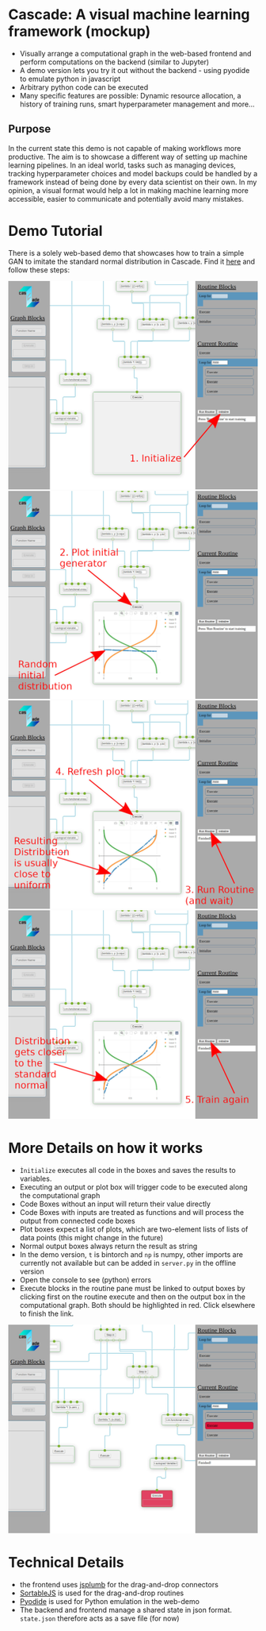 # Cascade: A visual machine learning framework (mockup)

- Visually arrange a computational graph in the web-based frontend and perform computations on the backend (similar to Jupyter)
- A demo version lets you try it out without the backend - using pyodide to emulate python in javascript 
- Arbitrary python code can be executed
- Many specific features are possible: Dynamic resource allocation, a history of training runs, smart hyperparameter management and more...

## Purpose
In the current state this demo is not capable of making workflows more productive. The aim is to showcase a
different way of setting up machine learning pipelines. In an ideal world, tasks such as managing devices, tracking
hyperparameter choices and model backups could be handled by a framework instead of being done by every data
scientist on their own. In my opinion, a visual format would help a lot in making machine learning more accessible,
easier to communicate and potentially avoid many mistakes.

# Demo Tutorial
There is a solely web-based demo that showcases how to train a simple GAN to imitate the standard normal distribution in Cascade.
Find it [here](https://quickblink.github.io/cascade/) and follow these steps:

![Demo Tutorial 1](imgs/cascade_tutorial1.jpg)
![Demo Tutorial 2](imgs/cascade_tutorial2.jpg)
![Demo Tutorial 3](imgs/cascade_tutorial3.jpg)
![Demo Tutorial 4](imgs/cascade_tutorial4.jpg)


# More Details on how it works
- `Ìnitialize` executes all code in the boxes and saves the results to variables.
- Executing an output or plot box will trigger code to be executed along the computational graph
- Code Boxes without an input will return their value directly
- Code Boxes with inputs are treated as functions and will process the output from connected code boxes
- Plot boxes expect a list of plots, which are two-element lists of lists of data points (this might change in the future)
- Normal output boxes always return the result as string
- In the demo version, `t` is bintorch and `np` is numpy, other imports are currently not available but can
  be added in `server.py` in the offline version
- Open the console to see (python) errors
- Execute blocks in the routine pane must be linked to output boxes by clicking first on the routine execute and then
on the output box in the computational graph. Both should be highlighted in red. Click elsewhere to finish the link.

![Execute Link showcase](imgs/execute_link.jpg)

# Technical Details

- the frontend uses [jsplumb](https://jsplumbtoolkit.com/) for the drag-and-drop connectors
- [SortableJS](https://sortablejs.github.io/Sortable/) is used for the drag-and-drop routines
- [Pyodide](https://pyodide.org/en/stable/) is used for Python emulation in the web-demo
- The backend and frontend manage a shared state in json format. `state.json` therefore acts as a save file (for now)
